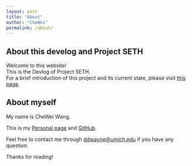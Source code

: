 ```yaml
---
layout: post
title: "About"
author: "CheWei"
permalink: /about/
---
```

## About this develog and Project SETH
Welcome to this website!<br>
This is the Devlog of Project SETH.<br>
For a brief introduction of this project and its current state, please visit [this page](/2020-12-25/Introduction-&-current-state-of-the-project).

## About myself
My name is CheWei Wang.

This is my [Personal page](https://wayne0419.github.io/CheweiW/) and [GitHub](https://github.com/wayne0419).

Feel free to contact me through [ddwayne@umich.edu](mailto:ddwayne@umich.edu) if you have any question.

Thanks for reading!
